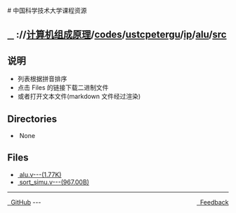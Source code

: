 
<head>
    <meta http-equiv="content-type" content="text/html; charset=utf-8">
    <link rel="stylesheet" href="https://use.fontawesome.com/releases/v5.8.1/css/all.css" integrity="sha384-50oBUHEmvpQ+1lW4y57PTFmhCaXp0ML5d60M1M7uH2+nqUivzIebhndOJK28anvf" crossorigin="anonymous">
    <title> 中国科学技术大学课程资源</title>
</head>
# 中国科学技术大学课程资源

<div>
  <h2>
    <a href="../index.html">&nbsp;&nbsp;<i class="fas fa-backward"></i>&nbsp;</a>
    :/<a href="../../../../../../index.html"><i class="fas fa-home"></i></a>/<a href="../../../../../index.html">计算机组成原理</a>/<a href="../../../../index.html">codes</a>/<a href="../../../index.html">ustcpetergu</a>/<a href="../../index.html">ip</a>/<a href="../index.html">alu</a>/<a href="index.html">src</a>
  </h2>
</div>

## 说明
- 列表根据拼音排序
- 点击 Files 的链接下载二进制文件
- 或者打开文本文件(markdown 文件经过渲染)

<h2> Directories &nbsp; <a href="https://download-directory.github.io/?url=https://github.com/USTC-Resource/USTC-Course/tree/master/计算机组成原理/codes/ustcpetergu/ip/alu/src" style="color:red;text-decoration:underline;" target="_black"><i class="fas fa-download"></i></a></h2>

<ul><li><i class="fas fa-meh"></i>&nbsp;None</li></ul>

## Files
<ul><li><a href="https://raw.githubusercontent.com/USTC-Resource/USTC-Course/master/计算机组成原理/codes/ustcpetergu/ip/alu/src/alu.v"><i class="fas fa-file"></i>&nbsp;alu.v---(1.77K)</a></li>
<li><a href="https://raw.githubusercontent.com/USTC-Resource/USTC-Course/master/计算机组成原理/codes/ustcpetergu/ip/alu/src/sort_simu.v"><i class="fas fa-file"></i>&nbsp;sort_simu.v---(967.00B)</a></li></ul>

---
<div style="text-decration:underline;display:inline">
  <a href="https://github.com/USTC-Resource/USTC-Course.git" target="_blank" rel="external"><i class="fab fa-github"></i>&nbsp; GitHub</a>
  <a href="mailto:&#122;huheqin1@gmail.com?subject=反馈与建议" style="float:right" target="_blank" rel="external"><i class="fas fa-envelope"></i>&nbsp; Feedback</a>
</div>
---


